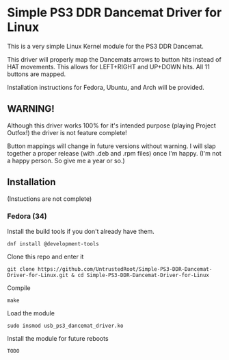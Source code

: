 # Simple PS3 DDR Dancemat Driver for Linux

This is a very simple Linux Kernel module for the PS3 DDR Dancemat.

This driver will properly map the Dancemats arrows to button hits instead of HAT movements.
This allows for LEFT+RIGHT and UP+DOWN hits.
All 11 buttons are mapped.

Installation instructions for Fedora, Ubuntu, and Arch will be provided.

## WARNING!
Although this driver works 100% for it's intended purpose (playing Project Outfox!) the driver
is not feature complete!

Button mappings will change in future versions without warning. I will slap together a proper release (with .deb and .rpm files)
once I'm happy. (I'm not a happy person. So give me a year or so.)

## Installation
(Instuctions are not complete)
### Fedora (34)
Install the build tools if you don't already have them.

`dnf install @development-tools`

Clone this repo and enter it

`git clone https://github.com/UntrustedRoot/Simple-PS3-DDR-Dancemat-Driver-for-Linux.git & cd Simple-PS3-DDR-Dancemat-Driver-for-Linux`

Compile

`make`

Load the module

`sudo insmod usb_ps3_dancemat_driver.ko`

Install the module for future reboots

`TODO`
